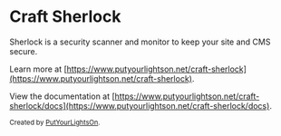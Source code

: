 # Craft Sherlock

Sherlock is a security scanner and monitor to keep your site and CMS secure.

Learn more at [https://www.putyourlightson.net/craft-sherlock](https://www.putyourlightson.net/craft-sherlock).

View the documentation at [https://www.putyourlightson.net/craft-sherlock/docs](https://www.putyourlightson.net/craft-sherlock/docs).
  
<small>Created by [PutYourLightsOn](https://www.putyourlightson.net/).</small>
